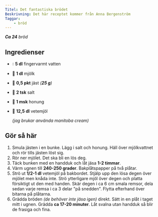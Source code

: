```yaml
---
Titel: Det fantastiska brödet
Beskrivning: Det här receptet kommer från Anna Bergenström
Taggar:
    - bröd
---
```


_**Ca 24** bröd_

## Ingredienser

- :droplet: **5 dl** fingervarmt vatten
- :milk_glass: **1 dl** mjölk
- :mushroom: **0,5 pkt** jäst _(**25 g**)_
- :salt: **2 tsk** salt
- :honey_pot: **1 msk** honung
- 🌾 **12,5 dl** vetemjöl

    _(jag brukar använda manitoba cream)_

## Gör så här

1. Smula jästen i en bunke. Lägg i salt och honung. Häll över mjölkvattnet och rör tills jästen löst sig.
2. Rör ner mjölet. Det ska bli en lös deg.
3. Täck bunken med en handduk och låt jäsa **1-2 timmar**.
4. Värm ugnen till **240-250 grader**. Bakplåtspapper på två plåtar.
5. Strö ut **1/2-1 dl** vetemjöl på bakbordet. Stjälp upp den lösa degen över mjölet men knåda inte. Strö ytterligare mjöl över degen och platta försiktigt ut den med handen. Skär degen i ca 6 cm smala remsor, dela sedan varje remsa i ca 3 delar "på snedden". Flytta efterhand över bitarna på plåtarna.
6. Grädda bröden _(de behöver inte jäsa igen)_ direkt. Sätt in en plåt i taget mitt i ugnen. Grädda **ca 17-20 minuter**. Låt svalna utan handduk så blir de frasiga och fina.

